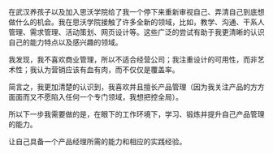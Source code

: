 在武汉养孩子以及加入思沃学院给了我一个停下来重新审视自己、弄清自己到底想做什么的机会。我在思沃学院接触了许多全新的领域，比如，教学、沟通、干系人管理、需求管理、活动策划、网页设计等。这些广泛的尝试有助于我更清晰的认识自己的能力特点以及感兴趣的领域。

我发现，我不喜欢商业管理，所以不适合经营公司；我注重设计的可用性，而非艺术性；我认为营销应该有血有肉，而不仅仅是覆盖率。

简言之，我更加清楚的认识到，我喜欢并且擅长产品管理（因为我关注产品的方方面面而又不愿陷入任何一个专门领域，我想把控全局）。

所以下一步我需要做的是，在眼下的工作环境下，学习、锻炼并提升自己产品管理的能力。

让自己具备一个产品经理所需的能力和相应的实践经验。